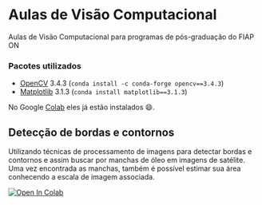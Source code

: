 # Aulas de Visão Computacional

Aulas de Visão Computacional para programas de pós-graduação do FIAP ON 

### Pacotes utilizados

* [OpenCV](https://opencv.org/) 3.4.3 (```conda install -c conda-forge opencv==3.4.3```)
* [Matplotlib](https://matplotlib.org/) 3.1.3 (```conda install matplotlib==3.1.3```)

No Google [Colab](https://colab.research.google.com/) eles já estão instalados 😄.


## Detecção de bordas e contornos

Utilizando técnicas de processamento de imagens para detectar bordas e contornos e assim buscar por manchas de óleo em imagens de satélite. Uma vez encontrada as manchas, também é possível estimar sua área conhecendo a escala de imagem associada.

[![Open In Colab](https://colab.research.google.com/assets/colab-badge.svg)](https://colab.research.google.com/github/michelpf/fiap-on-visao-computacional/blob/master/aula-bordas-contornos/bordas-contornos.ipynb)
